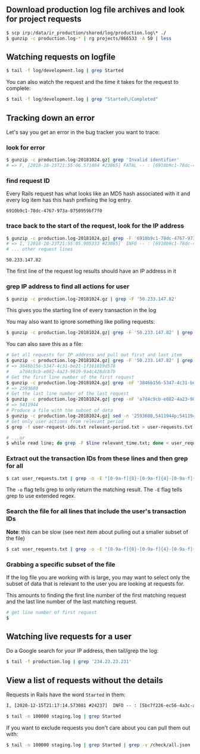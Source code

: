 ## Download production log file archives and look for project requests

```bash
$ scp irp:/data/ir_production/shared/log/production.log\* ./
$ gunzip -c production.log-* | rg projects/866533 -A 50 | less
```

## Watching requests on logfile

```bash
$ tail -f log/development.log | grep Started
```

You can also watch the request and the time it takes for the request to complete:

```bash
$ tail -f log/development.log | grep "Started\/Completed"
```

## Tracking down an error

Let's say you get an error in the bug tracker you want to trace:

### look for error

```bash
$ gunzip -c production.log-20181024.gz| grep 'Invalid identifier'
# => F, [2018-10-23T21:55:06.571404 #23865] FATAL -- : [6910b9c1-78dc-4767-973a-8750959bf7f0] RuntimeError (Invalid identifier):
```

### find request ID

Every Rails request has what looks like an MD5 hash associated with it and every log item has this hash prefixing the log entry.

`6910b9c1-78dc-4767-973a-8750959bf7f0`

### trace back to the start of the request, look for the IP address

```bash
$ gunzip -c production.log-20181024.gz| grep -F '6910b9c1-78dc-4767-973a-8750959bf7f0'
# => I, [2018-10-23T21:55:05.905333 #23865]  INFO -- : [6910b9c1-78dc-4767-973a-8750959bf7f0] Started GET "/fx/projects/444334/roof_sections/47/panel_configuration" for 50.233.147.82 at 2018-10-23 21:55:05 +0000
# ... other request lines
```

`50.233.147.82`

The first line of the request log results should have an IP address in it

### grep IP address to find all actions for user

```bash
$ gunzip -c production.log-20181024.gz | grep -F '50.233.147.82'
```

This gives you the starting line of every transaction in the log

You may also want to ignore something like polling requests:

```bash
$ gunzip -c production.log-20181024.gz| grep -F '50.233.147.82' | grep -v '/api/v2/da_deploys?id=latest'
```

You can also save this as a file:

```bash
# Get all requests for IP address and pull out first and last item
$ gunzip -c production.log-20181024.gz| grep -F '50.233.147.82' | grep -v '/api/v2/da_deploys?id=latest' | grep -oE "[0-9a-f]{8}-[0-9a-f]{4}-[0-9a-f]{4}-[0-9a-f]{4}-[0-9a-f]{12}" | sed -e 1b -e '$!d' file
# => 3846b156-5347-4c31-be21-1f161819d578
#    a7d4c9cb-e082-4a23-9819-9a4c428dcb7b
# Get the first line number of the first request
$ gunzip -c production.log-20181024.gz| grep -nF '3846b156-5347-4c31-be21-1f161819d578' | head -n 1 | grep -oE "^\d*"
# => 2593680
# Get the last line number of the last request
$ gunzip -c production.log-20181024.gz| grep -nF 'a7d4c9cb-e082-4a23-9819-9a4c428dcb7b' | tail -n 1 | grep -oE "^\d*"
# => 5411944
# Produce a file with the subset of data
$ gunzip -c production.log-20181024.gz| sed -n '2593680,5411944p;5411945q' > relevant-period.txt
# Get only user actions from relevant period
$ grep -f user-request-ids.txt relevant-period.txt > user-requests.txt

# ...or
$ while read line; do grep -F $line relevant_time.txt; done < user_request_ids.txt
```

### Extract out the transaction IDs from these lines and then grep for all

```bash
$ cat user_requests.txt | grep -o -E "[0-9a-f]{8}-[0-9a-f]{4}-[0-9a-f]{4}-[0-9a-f]{4}-[0-9a-f]{12}"
```

The `-o` flag tells grep to only return the matching result.  The `-E` flag tells grep to use extended regex.

### Search the file for all lines that include the user's transaction IDs

**Note**: this can be slow (see next item about pulling out a smaller subset of the file)

```bash
$ cat user_requests.txt | grep -o -E "[0-9a-f]{8}-[0-9a-f]{4}-[0-9a-f]{4}-[0-9a-f]{4}-[0-9a-f]{12}" | grep -f /dev/stdin production.log-20181024.gz
```

### Grabbing a specific subset of the file

If the log file you are working with is large, you may want to select only the subset of data that is relevant to the user you are looking at requests for.

This amounts to finding the first line number of the first matching request and the last line number of the last matching request.

```bash
# get line number of first request
$
```

## Watching live requests for a user

Do a Google search for your IP address, then tail/grep the log:

```bash
$ tail -f production.log | grep '234.23.23.231'
```

## View a list of requests without the details

Requests in Rails have the word `Started` in them:

```txt
I, [2020-12-15T21:17:14.573081 #24237]  INFO -- : [5bc7f226-ec56-4a3c-aca0-af36bbe356e2] Started GET "/my_projects" for 73.202.254.72 at 2020-12-15 21:17:14 +0000
```

```bash
$ tail -n 100000 staging.log | grep Started
```

If you want to exclude requests you don't care about you can pull them out with:

```bash
$ tail -n 100000 staging.log | grep Started | grep -v /check/all.json
```
